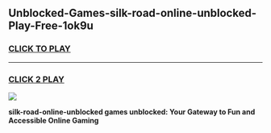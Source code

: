 
## Unblocked-Games-silk-road-online-unblocked-Play-Free-1ok9u
<h3>
<a href="https://premium76.site?title=silk-road-online-unblocked&ref=21A">CLICK TO PLAY</a></h3>
<hr>

<h3>
<a href="https://premium76.site?title=silk-road-online-unblocked&ref=21A">CLICK 2 PLAY</a>
  
</h3>

<a href="https://premium76.site?title=silk-road-online-unblocked&ref=21A"><img src="https://clearcache.store/games.png"></a>


**silk-road-online-unblocked games unblocked: Your Gateway to Fun and Accessible Online Gaming**
